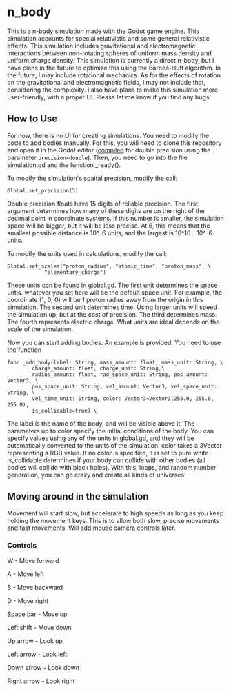 # n_body
This is a n-body simulation made with the [Godot](https://godotengine.org/)
game engine. This simulation accounts for special relativistic and some
general relativistic effects. This simulation includes gravitational and
electromagnetic interactions between non-rotating spheres of uniform mass
density and uniform charge density. This simulation is currently a direct
n-body, but I have plans in the future to optimize this using the Barnes-Hutt
algorithm. In the future, I may include rotational mechanics. As for the effects
of rotation on the gravitational and electromagnetic fields, I may not include
that, considering the complexity. I also have plans to make this simulation
more user-friendly, with a proper UI. Please let me know if you find any bugs!

## How to Use
For now, there is no UI for creating simulations. You need to modify the code
to add bodies manually. For this, you will need to clone this repository and
open it in the Godot editor
([compiled](https://docs.godotengine.org/en/stable/contributing/development/compiling/index.html)
for double precision using the parameter `precision=double`). Then, you need to
go into the file simulation.gd and the function _ready().

To modify the simulation's spaital precision, modify the call:
```
Global.set_precision(3)
```
Double precision floats have 15 digits of reliable precision. The first argument
determines how many of these digits are on the right of the decimal point in
coordinate systems. If this number is smaller, the simulation space will be
bigger, but it will be less precise. At 6, this means that the smallest possible
distance is 10^-6 units, and the largest is 10^10 - 10^-6 units.

To modify the units used in calculations, modify the call:
```
Global.set_scales("proton_radius", "atomic_time", "proton_mass", \
			"elementary_charge")
```
These units can be found in global.gd. The first unit determines the space
untis. whatever you set here will be the default space unit. For example, the
coordinate (1, 0, 0) will be 1 proton radius away from the origin in this
simulation. The second unit determines time. Using larger units will speed the
simulation up, but at the cost of precision. The third determines mass. The
fourth represents electric charge. What units are ideal depends on the scale of
the simulation.

Now you can start adding bodies. An example is provided. You need to use the
function
```
func _add_body(label: String, mass_amount: float, mass_unit: String, \
		charge_amount: float, charge_unit: String,\
		radius_amount: float, rad_space_unit: String, pos_amount: Vector3, \
		pos_space_unit: String, vel_amount: Vector3, vel_space_unit: String, \
		vel_time_unit: String, color: Vector3=Vector3(255.0, 255.0, 255.0),
		is_collidable=true) \
```
The label is the name of the body, and will be visible above it. The parameters
up to color specify the initial conditions of the body. You can specify values
using any of the units in global.gd, and they will be automatically converted
to the units of the simulation. color takes a 3Vector representing a RGB value.
If no color is specified, it is set to pure white. is_collidable determines if
your body can collide with other bodies (all bodies will collide with black
holes). With this, loops, and random number generation, you can go crazy and
create all kinds of universes!

## Moving around in the simulation
Movement will start slow, but accelerate to high speeds as long as you keep
holding the movement keys. This is to allow both slow, precise movements and
fast movements. Will add mouse camera controls later.

### Controls
W - Move forward

A - Move left

S - Move backward

D - Move right

Space bar - Move up

Left shift - Move down

Up arrow - Look up

Left arrow - Look left

Down arrow - Look down

Right arrow - Look right
